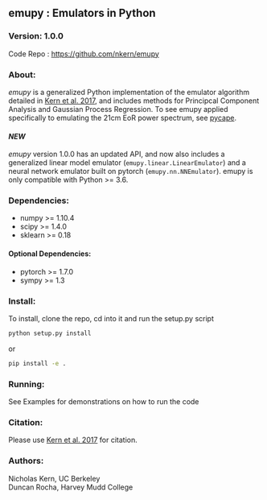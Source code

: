 ## emupy : Emulators in Python

### Version: 1.0.0
Code Repo : https://github.com/nkern/emupy

### About:
*emupy* is a generalized Python implementation of the emulator algorithm detailed in [Kern et al. 2017](https://arxiv.org/abs/1705.04688),
and includes methods for Principcal Component Analysis and Gaussian Process Regression. To see emupy applied specifically to emulating the 21cm EoR power spectrum, see [pycape](https://github.com/nkern/pycape).

#### *NEW*

*emupy* version 1.0.0 has an updated API, and now also includes a generalized linear model emulator (`emupy.linear.LinearEmulator`) and a neural network emulator built on pytorch (`emupy.nn.NNEmulator`).
emupy is only compatible with Python >= 3.6.


### Dependencies:
- numpy >= 1.10.4
- scipy >= 1.4.0
- sklearn >= 0.18

#### Optional Dependencies:
- pytorch >= 1.7.0
- sympy >= 1.3

### Install:
To install, clone the repo, cd into it and run the setup.py script
```bash
python setup.py install
```
or
```bash
pip install -e .
```

### Running:
See Examples for demonstrations on how to run the code

### Citation:
Please use [Kern et al. 2017](https://arxiv.org/abs/1705.04688) for citation.

### Authors:
Nicholas Kern, UC Berkeley
<br>
Duncan Rocha, Harvey Mudd College

